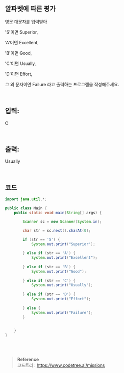 ## 알파벳에 따른 평가

영문 대문자를 입력받아

'S'이면 Superior,

'A'이면 Excellent,

'B'이면 Good,

'C'이면 Usually,

'D'이면 Effort,

그 외 문자이면 Failure 라고 출력하는 프로그램을 작성해주세요.


<br/>

## 입력:

C


<br/>

## 출력:

Usually


<br/>

## 코드

```java
import java.util.*;

public class Main {
    public static void main(String[] args) {

     	Scanner sc = new Scanner(System.in);

		char str = sc.next().charAt(0);

		if (str == 'S') {
			System.out.print("Superior");
			
		} else if (str == 'A') {
			System.out.print("Excellent");
			
		} else if (str == 'B') {
			System.out.print("Good");
			
		} else if (str == 'C') {
			System.out.print("Usually");
			
		} else if (str == 'D') {
			System.out.print("Effort");
			
		} else {
			System.out.print("Failure");
		}
   

    }
}
```



<br/><br/>

>**Reference** 
> <br/>
코드트리 : https://www.codetree.ai/missions